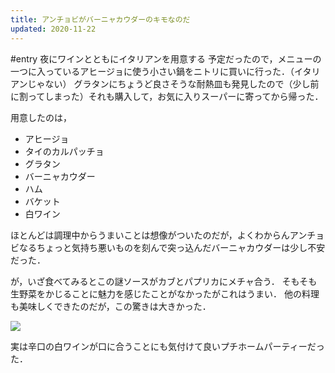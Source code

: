 ```yaml
---
title: アンチョビがバーニャカウダーのキモなのだ
updated: 2020-11-22
---
```


#entry 
夜にワインとともにイタリアンを用意する
予定だったので，メニューの一つに入っているアヒージョに使う小さい鍋をニトリに買いに行った．（イタリアンじゃない）
グラタンにちょうど良さそうな耐熱皿も発見したので（少し前に割ってしまった）それも購入して，お気に入りスーパーに寄ってから帰った．

用意したのは，

- アヒージョ
- タイのカルパッチョ
- グラタン
- バーニャカウダー
- ハム
- バケット
- 白ワイン

ほとんどは調理中からうまいことは想像がついたのだが，よくわからんアンチョビなるちょっと気持ち悪いものを刻んで突っ込んだバーニャカウダーは少し不安だった．

が，いざ食べてみるとこの謎ソースがカブとパプリカにメチャ合う．
そもそも生野菜をかじることに魅力を感じたことがなかったがこれはうまい．
他の料理も美味しくできたのだが，この驚きは大きかった．

![](https://lh3.googleusercontent.com/pw/ACtC-3do6vH09KwK8lu0ukC_RF8RsoeThe-0_Dijsd8AsSXn7fQ9EhMlz94BmYw87v0o1latAKBkhxzebx5k_i5iCnX8ARDeQcMLFzl5Kaq14_SQFLgBiYQJPYiueXpsBncaMwTrQh9kDhkmcsXd3blgdA0HHg=w2232-h1482-no?authuser=0)


実は辛口の白ワインが口に合うことにも気付けて良いプチホームパーティーだった．
